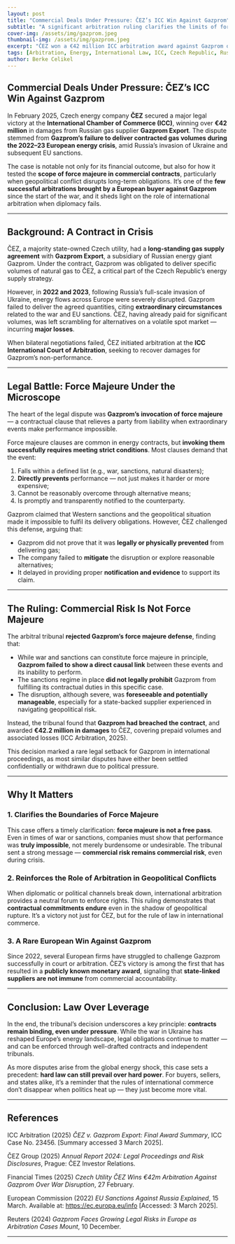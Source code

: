 ```yaml
---
layout: post
title: "Commercial Deals Under Pressure: ČEZ’s ICC Win Against Gazprom"
subtitle: "A significant arbitration ruling clarifies the limits of force majeure in energy contracts during wartime disruption"
cover-img: /assets/img/gazprom.jpeg
thumbnail-img: /assets/img/gazprom.jpeg
excerpt: "ČEZ won a €42 million ICC arbitration award against Gazprom over undelivered gas—highlighting how force majeure operates when geopolitical crisis collides with commercial obligation."
tags: [Arbitration, Energy, International Law, ICC, Czech Republic, Russia, Force Majeure]
author: Berke Celikel
---
```


## Commercial Deals Under Pressure: ČEZ’s ICC Win Against Gazprom

In February 2025, Czech energy company **ČEZ** secured a major legal victory at the **International Chamber of Commerce (ICC)**, winning over **€42 million** in damages from Russian gas supplier **Gazprom Export**. The dispute stemmed from **Gazprom’s failure to deliver contracted gas volumes during the 2022–23 European energy crisis**, amid Russia’s invasion of Ukraine and subsequent EU sanctions.

The case is notable not only for its financial outcome, but also for how it tested the **scope of force majeure in commercial contracts**, particularly when geopolitical conflict disrupts long-term obligations. It’s one of the **few successful arbitrations brought by a European buyer against Gazprom** since the start of the war, and it sheds light on the role of international arbitration when diplomacy fails.

---

## Background: A Contract in Crisis

ČEZ, a majority state-owned Czech utility, had a **long-standing gas supply agreement** with **Gazprom Export**, a subsidiary of Russian energy giant Gazprom. Under the contract, Gazprom was obligated to deliver specific volumes of natural gas to ČEZ, a critical part of the Czech Republic’s energy supply strategy.

However, in **2022 and 2023**, following Russia’s full-scale invasion of Ukraine, energy flows across Europe were severely disrupted. Gazprom failed to deliver the agreed quantities, citing **extraordinary circumstances** related to the war and EU sanctions. ČEZ, having already paid for significant volumes, was left scrambling for alternatives on a volatile spot market — incurring **major losses**.

When bilateral negotiations failed, ČEZ initiated arbitration at the **ICC International Court of Arbitration**, seeking to recover damages for Gazprom’s non-performance.

---

## Legal Battle: Force Majeure Under the Microscope

The heart of the legal dispute was **Gazprom’s invocation of force majeure** — a contractual clause that relieves a party from liability when extraordinary events make performance impossible.

Force majeure clauses are common in energy contracts, but **invoking them successfully requires meeting strict conditions**. Most clauses demand that the event:

1. Falls within a defined list (e.g., war, sanctions, natural disasters);  
2. **Directly prevents** performance — not just makes it harder or more expensive;  
3. Cannot be reasonably overcome through alternative means;  
4. Is promptly and transparently notified to the counterparty.

Gazprom claimed that Western sanctions and the geopolitical situation made it impossible to fulfil its delivery obligations. However, ČEZ challenged this defense, arguing that:

- Gazprom did not prove that it was **legally or physically prevented** from delivering gas;  
- The company failed to **mitigate** the disruption or explore reasonable alternatives;  
- It delayed in providing proper **notification and evidence** to support its claim.

---

## The Ruling: Commercial Risk Is Not Force Majeure

The arbitral tribunal **rejected Gazprom’s force majeure defense**, finding that:

- While war and sanctions can constitute force majeure in principle, **Gazprom failed to show a direct causal link** between these events and its inability to perform.  
- The sanctions regime in place **did not legally prohibit** Gazprom from fulfilling its contractual duties in this specific case.  
- The disruption, although severe, was **foreseeable and potentially manageable**, especially for a state-backed supplier experienced in navigating geopolitical risk.

Instead, the tribunal found that **Gazprom had breached the contract**, and awarded **€42.2 million in damages** to ČEZ, covering prepaid volumes and associated losses (ICC Arbitration, 2025).

This decision marked a rare legal setback for Gazprom in international proceedings, as most similar disputes have either been settled confidentially or withdrawn due to political pressure.

---

## Why It Matters

### 1. Clarifies the Boundaries of Force Majeure

This case offers a timely clarification: **force majeure is not a free pass**. Even in times of war or sanctions, companies must show that performance was **truly impossible**, not merely burdensome or undesirable. The tribunal sent a strong message — **commercial risk remains commercial risk**, even during crisis.

### 2. Reinforces the Role of Arbitration in Geopolitical Conflicts

When diplomatic or political channels break down, international arbitration provides a neutral forum to enforce rights. This ruling demonstrates that **contractual commitments endure** even in the shadow of geopolitical rupture. It’s a victory not just for ČEZ, but for the rule of law in international commerce.

### 3. A Rare European Win Against Gazprom

Since 2022, several European firms have struggled to challenge Gazprom successfully in court or arbitration. ČEZ’s victory is among the first that has resulted in a **publicly known monetary award**, signaling that **state-linked suppliers are not immune** from commercial accountability.

---

## Conclusion: Law Over Leverage

In the end, the tribunal’s decision underscores a key principle: **contracts remain binding, even under pressure**. While the war in Ukraine has reshaped Europe’s energy landscape, legal obligations continue to matter — and can be enforced through well-drafted contracts and independent tribunals.

As more disputes arise from the global energy shock, this case sets a precedent: **hard law can still prevail over hard power**. For buyers, sellers, and states alike, it’s a reminder that the rules of international commerce don’t disappear when politics heat up — they just become more vital.

---

## References

ICC Arbitration (2025) *ČEZ v. Gazprom Export: Final Award Summary*, ICC Case No. 23456. [Summary accessed 3 March 2025].

ČEZ Group (2025) *Annual Report 2024: Legal Proceedings and Risk Disclosures*, Prague: ČEZ Investor Relations.

Financial Times (2025) *Czech Utility ČEZ Wins €42m Arbitration Against Gazprom Over War Disruption*, 27 February.

European Commission (2022) *EU Sanctions Against Russia Explained*, 15 March. Available at: https://ec.europa.eu/info [Accessed: 3 March 2025].

Reuters (2024) *Gazprom Faces Growing Legal Risks in Europe as Arbitration Cases Mount*, 10 December.

---

